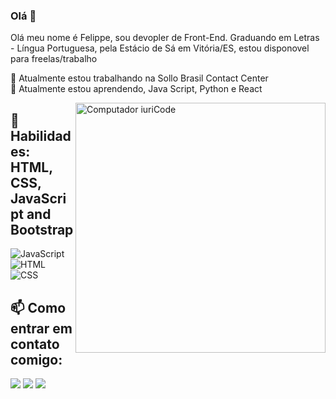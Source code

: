 ### Olá 👋



Olá meu nome é Felippe, sou devopler de Front-End. Graduando em Letras - Língua Portuguesa, pela Estácio de Sá em Vitória/ES, estou disponovel para freelas/trabalho



🔭 Atualmente estou trabalhando na Sollo Brasil Contact Center                                                        
🌱 Atualmente estou aprendendo, Java Script, Python e React




<img src = "https://raw.githubusercontent.com/MicaelliMedeiros/micaellimedeiros/master/image/computer-illustration.png" min-width = "400px" max-width = "400px" width = "400px" align = "right" alt = "Computador iuriCode">

🦄 Habilidades: HTML, CSS, JavaScript and Bootstrap
------------------------------------------------------------------------------------------------------------
![JavaScript](https://img.shields.io/badge/JavaScript-F7DF1E?style=for-the-badge&logo=javascript&logoColor=black)
  ![HTML](https://img.shields.io/badge/HTML5-E34F26?style=for-the-badge&logo=html5&logoColor=white)
  ![CSS](https://img.shields.io/badge/CSS3-1572B6?style=for-the-badge&logo=css3&logoColor=white)
 



📫 Como entrar em contato comigo:
------------------------------------------------------------------------------------------------------------
<p align="left">
  <a href="https://www.instagram.com/flupynho/" alt="Instagram">
  <img src="https://img.shields.io/badge/-Instagram-DF0174?style=for-the-badge&logo=instagram&logoColor=white&link=https://www.instagram.com/flupynho/"/></a>
  <a href="https://www.linkedin.com/in/felippesantos20/" alt="Linkedin">
  <img src="https://img.shields.io/badge/-Linkedin-0e76a8?style=for-the-badge&logo=Linkedin&logoColor=white&link=https://www.linkedin.com/in/felippesantos20/" /></a>
  <a href="https://www.facebook.com/felippelipy.75641" alt="Facebook">
  <img src="https://img.shields.io/badge/-Facebook-3b5998?style=for-the-badge&logo=facebook&logoColor=white&link=https://www.facebook.com/felippelipy.75641"/></a>
</p>


